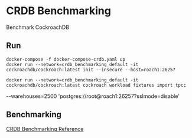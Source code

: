 # CRDB Benchmarking

Benchmark CockroachDB

## Run

    docker-compose -f docker-compose-crdb.yaml up
    docker run --network=crdb_benchmarking_default -it cockroachdb/cockroach:latest init --insecure --host=roach1:26257

    docker run --network=crdb_benchmarking_default -it cockroachdb/cockroach:latest cockroach workload fixtures import tpcc 
--warehouses=2500 'postgres://root@roach1:26257?sslmode=disable'

## Benchmarking

[CRDB Benchmarking Reference](https://www.cockroachlabs.com/docs/v21.2/performance-benchmarking-with-tpcc-large)

